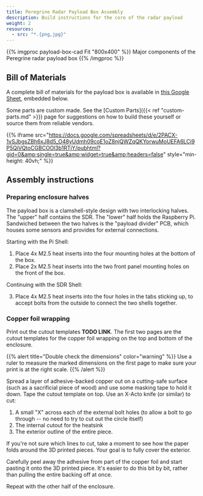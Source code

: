 ```yaml
---
title: Peregrine Radar Payload Box Assembly
description: Build instructions for the core of the radar payload
weight: 2
resources:
  - src: "*.{png,jpg}"
---
```


<!-- {{< figure src="payload-box-cad.png" title="Cut-away view of a CAD rendering of the radar payload box" caption="Major components of the radar payload box" >}} -->


{{% imgproc payload-box-cad Fit "800x400" %}}
Major components of the Peregrine radar payload box
{{% /imgproc %}}

## Bill of Materials

A complete bill of materials for the payload box is available in [this Google Sheet](https://docs.google.com/spreadsheets/d/1dFItvJ4mGw7Axdo4Iq9m_65ks9YspEahcemvucNRllk/edit?usp=sharing), embedded below.

Some parts are custom made. See the [Custom Parts]({{< ref "custom-parts.md" >}}) page for suggestions on how to build these yourself or source them from reliable vendors.

{{% iframe src="https://docs.google.com/spreadsheets/d/e/2PACX-1vSJbgsZBh6xJ8d5_O48yUdmh09coE1oZ8njQWZqQKYorwuMoUEFA6LCj9P5QiVQtoCGBCOOl3b1RTjY/pubhtml?gid=0&amp;single=true&amp;widget=true&amp;headers=false" style="min-height: 40vh;" %}}

## Assembly instructions

### Preparing enclosure halves

The payload box is a clamshell-style design with two interlocking halves. The
"upper" half contains the SDR. The "lower" half holds the Raspberry Pi.
Sandwiched between the two halves is the "payload divider" PCB, which houses
some sensors and provides for external connections.

Starting with the Pi Shell:

1. Place 4x M2.5 heat inserts into the four mounting holes at the bottom of the box.
2. Place 2x M2.5 heat inserts into the two front panel mounting holes on the
front of the box.

Continuing with the SDR Shell:

3. Place 4x M2.5 heat inserts into the four holes in the tabs sticking up, to
accept bolts from the outside to connect the two shells together.

### Copper foil wrapping

Print out the cutout templates **TODO LINK**. The first two pages are the
cutout templates for the copper foil wrapping on the top and bottom of the
enclosure.

{{% alert title="Double check the dimensions" color="warning" %}}
Use a ruler to measure the marked dimensions on the first page to make sure your
print is at the right scale.
{{% /alert %}}

Spread a layer of adhesive-backed copper out on a cutting-safe surface
(such as a sacrificial piece of wood) and use some masking tape to hold it down.
Tape the cutout template on top. Use an X-Acto knife (or similar) to cut:

1. A small "X" across each of the external bolt holes (to allow a bolt to go
through -- no need to try to cut out the circle itself)
2. The internal cutout for the heatsink
3. The exterior outline of the entire piece.

If you're not sure which lines to cut, take a moment to see how the paper folds
around the 3D printed pieces. Your goal is to fully cover the exterior.

Carefully peel away the adhesive from part of the copper foil and start pasting
it onto the 3D printed piece. It's easier to do this bit by bit, rather than
pulling the entire backing off at once.

Repeat with the other half of the enclosure.

